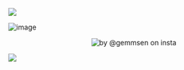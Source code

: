 
![](https://komarev.com/ghpvc/?username=foullegacy&color=54867a&label=fell+into+the+abyss&base=1000&style=flat-square&aligncenter)

![image](https://github.com/user-attachments/assets/2bd19254-ea7f-4cab-aa61-6dae2283ab24)




<p align="center">
  <img src=https://i.imgur.com/j5wRaTi.jpeg?raw=true" alt="by @gemmsen on insta"/>
</p>



 
![](https://64.media.tumblr.com/ec940c88e09676e3c01179fb1b890d27/c243344683919d4c-53/s2048x3072/4e4a394553755d22e57f40a0a65ee3613d8691c2.pnj)  
                                   
